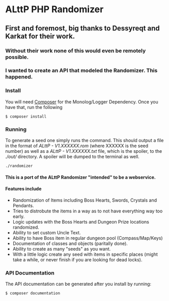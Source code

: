 # ALttP PHP Randomizer

## First and foremost, big thanks to Dessyreqt and Karkat for their work.
### Without their work none of this would even be remotely possible.

### I wanted to create an API that modeled the Randomizer. This happened.

### Install
You will need [Composer](https://getcomposer.org/) for the Monolog/Logger Dependency. Once you have that, run the following

```
$ composer install
```

### Running
To generate a seed one simply runs the command. This should output a file in the format of *ALttP - V1.XXXXXX.rom* (where XXXXXX is the seed number)
as well as a *ALttP - V1.XXXXXX.txt* file, which is the spoiler, to the *./out/* directory. A spoiler will be dumped to the terminal as well.

```
./randomizer
```

#### This is a port of the ALttP Randomizer "intended" to be a webservice.

#### Features include
* Randomization of Items including Boss Hearts, Swords, Crystals and Pendants.
* Tries to distrobute the items in a way as to not have everything way too early.
* Logic updates with the Boss Hearts and Dungeon Prize locations randomized.
* Ability to set custom Uncle Text.
* Ability to have Boss item in regular dungeon pool (Compass/Map/Keys)
* Documentation of classes and objects (paritally done).
* Ability to create as many "seeds" as you want.
* With a little logic create any seed with items in specific places (might take a while, or never finish if you are looking for dead locks).

### API Documentation
The API documentation can be generated after you install by running:

```
$ composer documentation
```
